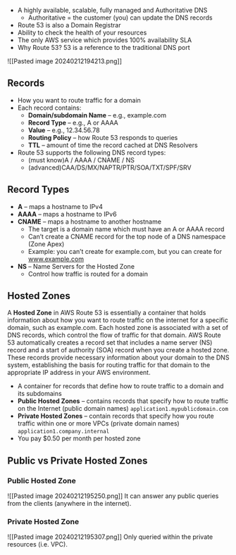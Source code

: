 
- A highly available, scalable, fully managed and Authoritative DNS  
	- Authoritative = the customer (you) can update the DNS records
- Route 53 is also a Domain Registrar
- Ability to check the health of your resources
- The only AWS service which provides 100% availability SLA
- Why Route 53? 53 is a reference to the traditional DNS port

![[Pasted image 20240212194213.png]]

## Records

- How you want to route traffic for a domain
- Each record contains:  
	- **Domain/subdomain Name** – e.g., example.com  
	- **Record Type** – e.g., A or AAAA  
	- **Value** – e.g., 12.34.56.78  
	- **Routing Policy** – how Route 53 responds to queries  
	- **TTL** – amount of time the record cached at DNS Resolvers
- Route 53 supports the following DNS record types:
	- (must know)A / AAAA / CNAME / NS
	- (advanced)CAA/DS/MX/NAPTR/PTR/SOA/TXT/SPF/SRV

## Record Types

- **A** – maps a hostname to IPv4
- **AAAA** – maps a hostname to IPv6
- **CNAME** – maps a hostname to another hostname
	- The target is a domain name which must have an A or AAAA record
	- Can’t create a CNAME record for the top node of a DNS namespace (Zone Apex)
	- Example: you can’t create for example.com, but you can create for www.example.com
- **NS** – Name Servers for the Hosted Zone
	- Control how traffic is routed for a domain

## Hosted Zones
A **Hosted Zone** in AWS Route 53 is essentially a container that holds information about how you want to route traffic on the internet for a specific domain, such as example.com. Each hosted zone is associated with a set of DNS records, which control the flow of traffic for that domain. AWS Route 53 automatically creates a record set that includes a name server (NS) record and a start of authority (SOA) record when you create a hosted zone. These records provide necessary information about your domain to the DNS system, establishing the basis for routing traffic for that domain to the appropriate IP address in your AWS environment.

- A container for records that define how to route traffic to a domain and its subdomains
- **Public Hosted Zones** – contains records that specify how to route traffic on the Internet (public domain names) `application1.mypublicdomain.com`
- **Private Hosted Zones** – contain records that specify how you route traffic within one or more VPCs (private domain names) `application1.company.internal`
- You pay $0.50 per month per hosted zone

## Public vs Private Hosted Zones

### Public Hosted Zone

![[Pasted image 20240212195250.png]]
It can answer any public queries from the clients (anywhere in the internet).
### Private Hosted Zone

![[Pasted image 20240212195307.png]]
Only queried within the private resources (i.e. VPC).




